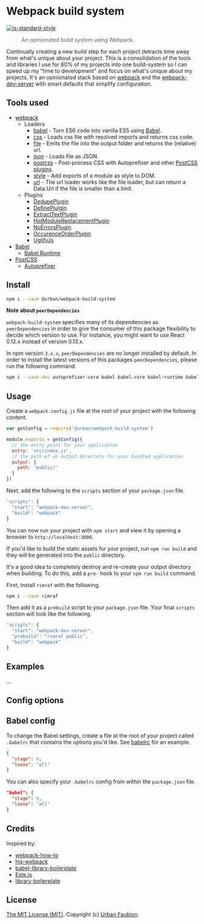 # Webpack build system

[![js-standard-style](https://img.shields.io/badge/code%20style-standard-brightgreen.svg?style=flat)](https://github.com/feross/standard)

> An opinionated build system using Webpack.

Continually creating a new build step for each project detracts time away from what's unique about your project. This is a consolidation of the tools and libraries I use for 80% of my projects into one build-system so I can speed up my "time to development" and focus on what's unique about my projects. It's an opinionated stack based on [webpack](http://webpack.github.io/) and the [webpack-dev-server](http://webpack.github.io/docs/webpack-dev-server.html) with smart defaults that simplify configuration.

## Tools used

- [webpack](http://webpack.github.io)
  + Loaders
    * [babel](https://github.com/babel/babel-loader) - Turn ES6 code into vanilla ES5 using [Babel](https://babeljs.io).
    * [css](https://github.com/webpack/css-loader) - Loads css file with resolved imports and returns css code.
    * [file](https://github.com/webpack/file-loader) - Emits the file into the output folder and returns the (relative) url.
    * [json](https://github.com/webpack/json-loader) - Loads file as JSON.
    * [postcss](https://github.com/postcss/postcss-loader) - Post-process CSS with Autoprefixer and other [PostCSS plugins](https://github.com/postcss/postcss#built-with-postcss).
    * [style](https://github.com/webpack/style-loader) - Add exports of a module as style to DOM.
    * [url](https://github.com/webpack/url-loader) - The url loader works like the file loader, but can return a Data Url if the file is smaller than a limit.
  + Plugins
    * [DedupePlugin](http://webpack.github.io/docs/list-of-plugins.html#dedupeplugin)
    * [DefinePlulgin](http://webpack.github.io/docs/list-of-plugins.html#defineplugin)
    * [ExtractTextPlugin](https://github.com/webpack/extract-text-webpack-plugin)
    * [HotModuleReplacementPlugin](http://webpack.github.io/docs/list-of-plugins.html#hotmodulereplacementplugin)
    * [NoErrorsPlugin](http://webpack.github.io/docs/list-of-plugins.html#noerrorsplugin)
    * [OccurenceOrderPlugin](http://webpack.github.io/docs/list-of-plugins.html#occurenceorderplugin)
    * [UglifyJs](http://webpack.github.io/docs/list-of-plugins.html#uglifyjsplugin)
- [Babel](https://babeljs.io)
  + [Babel Runtime](https://babeljs.io/docs/usage/runtime/)
- [PostCSS](https://github.com/postcss/postcss)
  + [Autoprefixer](https://github.com/postcss/autoprefixer)


## Install

```sh
npm i --save @urban/webpack-build-system
```

**Note about `peerDependencies`**

`webpack-build-system` specifies many of its dependencies as `peerDependencies` in order to give the consumer of this package flexibility to decide which version to use. For instance, you might want to use React 0.12.x instead of version 0.13.x.

In npm version `3.x.x`, `peerDependencies` are no longer installed by default. In order to install the latest versions of this packages `peerDependencies`, please run the following command.

```sh
npm i --save-dev autoprefixer-core babel babel-core babel-runtime babel-loader css-loader file-loader json-loader node-sass postcss-loader react-hot-loader style-loader sass-loader url-loader webpack webpack-dev-server
```

## Usage

Create a `webpack.config.js` file at the root of your project with the following content.

```js
var getConfig = require('@urban/webpack-build-system')

module.exports = getConfig({
  // the entry point for your application
  entry: 'src/index.js',
  // the path of an output directory for your bundled application
  output: {
    path: 'public/'
  }
})
```

Next, add the following to the `scripts` section of your `package.json` file.

```js
"scripts": {
  "start": "webpack-dev-server",
  "build": "webpack"
}
```

You can now run your project with `npm start` and view it by opening a browser to `http://localhost:3000`.

If you'd like to build the static assets for your project, run `npm run build` and they will be generated into the `public` directory.

It's a good idea to completely destroy and re-create your output directory when building. To do this, add a `pre-` hook to your `npm run build` command.

First, install `rimraf` with the following.

```sh
npm i --save rimraf
```

Then add it as a `prebuild` script to your `package.json` file. Your final `scripts` section will look like the following.

```js
"scripts": {
  "start": "webpack-dev-server",
  "prebuild": "rimraf public",
  "build": "webpack"
}
```


## Examples

...

## Config options

## Babel config

To change the Babel settings, create a file at the root of your project called `.babelrc` that contains the options you'd like. See [babelrc](https://babeljs.io/docs/usage/babelrc/) for an example.

```json
{
  "stage": 0,
  "loose": "all"
}
```

You can also specify your `.babelrc` config from within the `package.json` file.

```json
"babel": {
  "stage": 0,
  "loose": "all"
}
```


## Credits

Inspired by:

- [webpack-how-to](https://github.com/petehunt/webpack-howto)
- [hjs-webpack](https://github.com/HenrikJoreteg/hjs-webpack)
- [babel-library-boilerplate](https://github.com/babel/babel-library-boilerplate)
- [Este.js](https://github.com/este/este)
- [library-boilerplate](https://github.com/gaearon/library-boilerplate)


## License

[The MIT License (MIT)](LICENSE). Copyright (c) [Urban Faubion](http://urbanfaubion.com).
